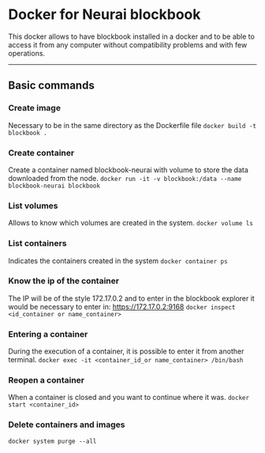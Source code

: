 # Docker for Neurai blockbook

This docker allows to have blockbook installed in a docker and to be able to access it from any computer without compatibility problems and with few operations.

----
## Basic commands

### Create image
Necessary to be in the same directory as the Dockerfile file
``docker build -t blockbook .``

### Create container
Create a container named blockbook-neurai with volume to store the data downloaded from the node.
``docker run -it -v blockbook:/data --name blockbook-neurai blockbook``

### List volumes
Allows to know which volumes are created in the system.
``docker volume ls``

### List containers
Indicates the containers created in the system
``docker container ps``

### Know the ip of the container
The IP will be of the style 172.17.0.2 and to enter in the blockbook explorer it would be necessary to enter in: https://172.17.0.2:9168
``docker inspect <id_container or name_container>``

### Entering a container
During the execution of a container, it is possible to enter it from another terminal.
``docker exec -it <container_id_or name_container> /bin/bash``

### Reopen a container
When a container is closed and you want to continue where it was.
``docker start <container_id>``

### Delete containers and images
``docker system purge --all``